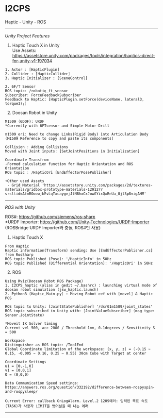# I2CPS
Haptic - Unity - ROS 

--------------------------
*Unity Project Features*

1. Haptic Touch X in Unity    
Use Assets: https://assetstore.unity.com/packages/tools/integration/haptics-direct-for-unity-v1-197034
```
1. Actor : [HapticPlugin]
2. Collider : [HapticCollider]
3. Haptic Initializer : [SceneControl]
```
```
2. 6F/T Sensor
ROS topic: /robotiq_ft_sensor
Subscriber: ForceFeedbackSubscriber
Feedback to Haptic: [HapticPlugin.setForce(deviceName, lateral3, torque3);]
```

2. Doosan Robot in Unity
```
M1509 (6DOF): URDF
*Currently with 6FTsensor and Simple Motor-Drill

m1509_ori: Need to change Links(Rigid Body) into Articulation Body (M1509 Reference to copy and paste its components)

Collision : Adding Collisions
Moved with Joint inputs: [SetJointPositions in Initialization]

Coordinate Transfrom
-Formed calculation function for Haptic Orientation and ROS Orientation
ROS topic : /HapticOri [EndEffectorPosePublisher]

+Other used Assets
 - Grid Material 'https://assetstore.unity.com/packages/2d/textures-materials/gridbox-prototype-materials-129127?srsltid=AfmBOoowjbEvLqTxcaygvjJtN8hxCxJowGYixQxBeUa_0jl3p8vigAHM'

```


--------------------------
*ROS with Unity*

ROS#: https://github.com/siemens/ros-sharp   
*URDF Importer: https://github.com/Unity-Technologies/URDF-Importer (ROSBridge URDF Importer와 충돌, ROS#만 사용)   

1. Haptic Touch X
```
From Haptic
Haptic information(Transform) sending: Use [EndEffectorPublisher.cs] from RosSharp
ROS topic Published (Pose): '/HapticInfo' in 50Hz
ROS topic Published (Differential Orientation): '/HapticOri' in 50Hz

```

2. ROS
```
Using Rviz(Doosan Robot ROS Package)
1. I2CPS_haptic (alias in gedit ~/.bashrc) : launching virtual mode of doosan robot simulation (jsw_haptic.launch)
2. Python3 (Haptic_Main.py) : Moving Robot eef with [movel] & Haptic POS

ROS topic to Unity: [JointStatePublisher] '/dsr01m1509/joint_states'
ROS topic subscribed in Unity with: [JointValueSubscriber] (msg type: Sensor.JointState)

*Moveit IK Solver timing
Current vel 500, acc 2000 / Threshold 1mm, 0.1degrees / Sensitivity S = 500   

Workspace
Distinguisher as ROS topic: /ToolEnd
Global Coordinate limitation of the workspace: (x, y, z) = (-0.15 ~ 0.15, -0.005 ~ 0.16, 0.25 ~ 0.55) 30cm Cube with Target at center

Coordinate Settings
u1 = [0,-1,0]
v1 = [0,0,1]
O = (0,0,0)

Data Communication Speed settings:
https://answers.ros.org/question/332192/difference-between-rospyspin-and-rospysleep/

Current Error: callback OnLogAlarm. Level.2 1209에러: 입력된 목표 속도 (TASK)가 사용자 LIMIT을 벗어날을 때 나는 에러

```

--------------------------


